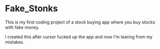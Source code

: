 # Fake_Stonks
This is my first coding project of a stock buying app where you buy stocks with fake money. 

I created this after cursor fucked up the app and now I'm learing from my mistakes. 

